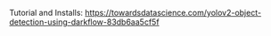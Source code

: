 Tutorial and Installs:
https://towardsdatascience.com/yolov2-object-detection-using-darkflow-83db6aa5cf5f
